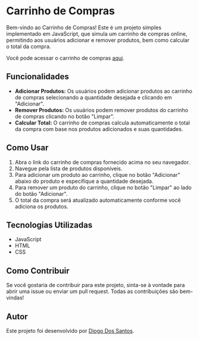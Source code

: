 # Carrinho de Compras

Bem-vindo ao Carrinho de Compras! Este é um projeto simples implementado em JavaScript, que simula um carrinho de compras online, permitindo aos usuários adicionar e remover produtos, bem como calcular o total da compra.

Você pode acessar o carrinho de compras [aqui](https://carrinho-de-compras-orpin-ten.vercel.app/).

## Funcionalidades

- **Adicionar Produtos:** Os usuários podem adicionar produtos ao carrinho de compras selecionando a quantidade desejada e clicando em "Adicionar".
- **Remover Produtos:** Os usuários podem remover produtos do carrinho de compras clicando no botão "Limpar".
- **Calcular Total:** O carrinho de compras calcula automaticamente o total da compra com base nos produtos adicionados e suas quantidades.

## Como Usar

1. Abra o link do carrinho de compras fornecido acima no seu navegador.
2. Navegue pela lista de produtos disponíveis.
3. Para adicionar um produto ao carrinho, clique no botão "Adicionar" abaixo do produto e especifique a quantidade desejada.
4. Para remover um produto do carrinho, clique no botão "Limpar" ao lado do botão "Adicionar".
5. O total da compra será atualizado automaticamente conforme você adiciona os produtos.

## Tecnologias Utilizadas

- JavaScript
- HTML
- CSS

## Como Contribuir

Se você gostaria de contribuir para este projeto, sinta-se à vontade para abrir uma issue ou enviar um pull request. Todas as contribuições são bem-vindas!

## Autor

Este projeto foi desenvolvido por [Diogo Dos Santos](https://github.com/diogosilvadossantos).
